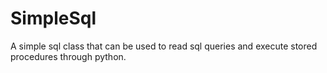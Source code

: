 # SimpleSql
A simple sql class that can be used to read sql queries and execute stored procedures through python. 

